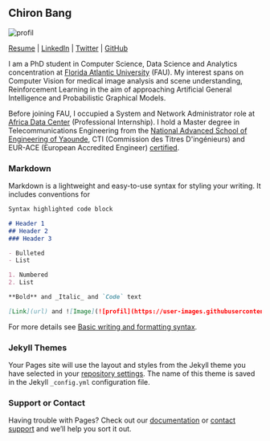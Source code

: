 ## Chiron Bang

![profil](https://user-images.githubusercontent.com/52039386/150623083-d98234bc-e2ba-4bf9-8c45-ee1c04caf59d.jpg)

[Resume](https://github.com/chiron-bang/chiron-bang.github.io/blob/main/Resume.pdf)  |  [LinkedIn](https://cm.linkedin.com/in/chiron-bang) | [Twitter](https://twitter.com/chiron_bang) | [GitHub](https://github.com/chiron-bang)
 
I am a PhD student in Computer Science, Data Science and Analytics concentration at [Florida Atlantic University](fau.edu) (FAU). My interest spans on Computer Vision for medical image analysis and scene understanding, Reinforcement Learning in the aim of approaching Artificial General Intelligence and Probabilistic Graphical Models.

Before joining FAU, I occupied a System and Network Administrator role at [Africa Data Center](https://www.adac.cm/) (Professional Internship). I  hold a Master degree in Telecommunications Engineering from the [National Advanced School of Engineering of Yaounde](https://polytechnique.cm/), CTI (Commission des Titres D'ingénieurs) and EUR-ACE (European Accredited Engineer) [certified](https://accreditation.org/university/cm/ecole-nationale-superieure-polytechnique-de-yaounde).


### Markdown

Markdown is a lightweight and easy-to-use syntax for styling your writing. It includes conventions for

```markdown
Syntax highlighted code block

# Header 1
## Header 2
### Header 3

- Bulleted
- List

1. Numbered
2. List

**Bold** and _Italic_ and `Code` text

[Link](url) and ![Image](![profil](https://user-images.githubusercontent.com/52039386/150623073-7c4679ca-373b-44c8-b76c-81087d6c126f.jpg))
```

For more details see [Basic writing and formatting syntax](https://docs.github.com/en/github/writing-on-github/getting-started-with-writing-and-formatting-on-github/basic-writing-and-formatting-syntax).

### Jekyll Themes

Your Pages site will use the layout and styles from the Jekyll theme you have selected in your [repository settings](https://github.com/chiron-bang/chiron-bang.github.io/settings/pages). The name of this theme is saved in the Jekyll `_config.yml` configuration file.

### Support or Contact

Having trouble with Pages? Check out our [documentation](https://docs.github.com/categories/github-pages-basics/) or [contact support](https://support.github.com/contact) and we’ll help you sort it out.
